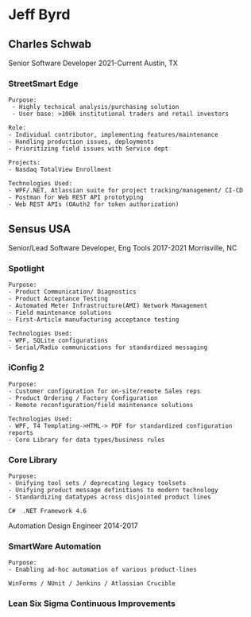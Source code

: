 # Jeff Byrd

## Charles Schwab
Senior Software Developer
2021-Current
Austin, TX

### StreetSmart Edge
```
Purpose:
 - Highly technical analysis/purchasing solution
 - User base: >100k institutional traders and retail investors

Role:
- Individual contributor, implementing features/maintenance
- Handling production issues, deployments
- Prioritizing field issues with Service dept

Projects:
- Nasdaq TotalView Enrollment

Technologies Used:
- WPF/.NET, Atlassian suite for project tracking/management/ CI-CD
- Postman for Web REST API prototyping
- Web REST APIs (OAuth2 for token authorization)
```
## Sensus USA

Senior/Lead Software Developer, Eng Tools
2017-2021
Morrisville, NC

### Spotlight
```
Purpose: 
- Product Communication/ Diagnostics 
- Product Acceptance Testing
- Automated Meter Infrastructure(AMI) Network Management
- Field maintenance solutions
- First-Article manufacturing acceptance testing

Technologies Used:
- WPF, SQLite configurations
- Serial/Radio communications for standardized messaging

```
### iConfig 2
```
Purpose: 
- Customer configuration for on-site/remote Sales reps
- Product Ordering / Factory Configuration 
- Remote reconfiguration/field maintenance solutions

Technologies Used:
- WPF, T4 Templating->HTML-> PDF for standardized configuration reports
- Core Library for data types/business rules
```

### Core Library
```
Purpose: 
- Unifying tool sets / deprecating legacy toolsets
- Unifying product message definitions to modern technology
- Standardizing datatypes across disjointed product lines

C#  .NET Framework 4.6
```

Automation Design Engineer 
2014-2017

### SmartWare Automation
```
Purpose:
- Enabling ad-hoc automation of various product-lines 

WinForms / NUnit / Jenkins / Atlassian Crucible

``` 
### Lean Six Sigma Continuous Improvements




